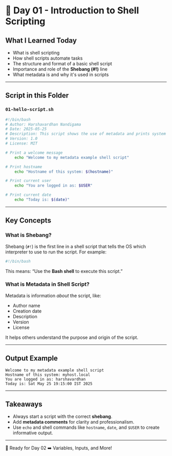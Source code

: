 # 📅 Day 01 - Introduction to Shell Scripting

##  What I Learned Today

* What is shell scripting
* How shell scripts automate tasks
* The structure and format of a basic shell script
* Importance and role of the **Shebang (#!)** line
* What metadata is and why it's used in scripts

---

##  Script in this Folder

### `01-hello-script.sh`

```bash
#!/bin/bash
# Author: Harshavardhan Nandigama
# Date: 2025-05-25
# Description: This script shows the use of metadata and prints system info
# Version: 1.0
# License: MIT

# Print a welcome message
    echo "Welcome to my metadata example shell script"

# Print hostname
    echo "Hostname of this system: $(hostname)"

# Print current user
    echo "You are logged in as: $USER"

# Print current date
    echo "Today is: $(date)"
```

---

##  Key Concepts

###  What is Shebang?

Shebang (`#!`) is the first line in a shell script that tells the OS which interpreter to use to run the script. For example:

```bash
#!/bin/bash
```

This means: “Use the **Bash shell** to execute this script.”

### What is Metadata in Shell Script?

Metadata is information *about* the script, like:

* Author name
* Creation date
* Description
* Version
* License

It helps others understand the purpose and origin of the script.

---

## Output Example

```
Welcome to my metadata example shell script
Hostname of this system: myhost.local
You are logged in as: harshavardhan
Today is: Sat May 25 19:15:00 IST 2025
```

---

## Takeaways

* Always start a script with the correct **shebang**.
* Add **metadata comments** for clarity and professionalism.
* Use `echo` and shell commands like `hostname`, `date`, and `$USER` to create informative output.

---

📁 Ready for Day 02 ➡️ Variables, Inputs, and More!
